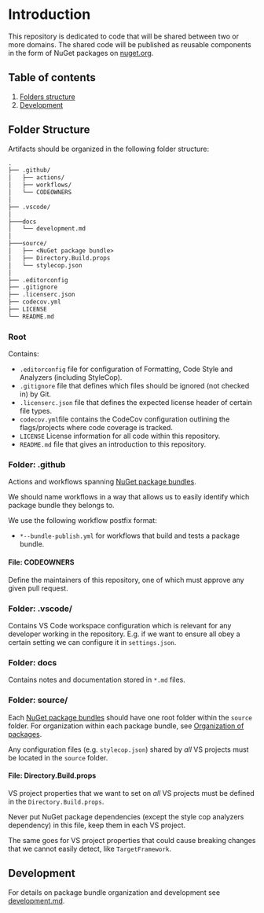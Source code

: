 # Introduction

This repository is dedicated to code that will be shared between two or more domains. The shared code will be published as reusable components in the form of NuGet packages on [nuget.org](https://www.nuget.org/).

## Table of contents

1. [Folders structure](#folder-structure)
1. [Development](#development)

## Folder Structure

Artifacts should be organized in the following folder structure:

``` txt
.
├── .github/
│   ├── actions/
│   ├── workflows/
│   └── CODEOWNERS
│
├── .vscode/
│
├───docs
│   └── development.md
│
├───source/
│   ├── <NuGet package bundle>
│   ├── Directory.Build.props
│   └── stylecop.json
│
├── .editorconfig
├── .gitignore
├── .licenserc.json
├── codecov.yml
├── LICENSE
└── README.md
```

### Root

Contains:

- `.editorconfig` file for configuration of Formatting, Code Style and Analyzers (including StyleCop).
- `.gitignore` file that defines which files should be ignored (not checked in) by Git.
- `.licenserc.json` file that defines the expected license header of certain file types.
- `codecov.yml`file contains the CodeCov configuration outlining the flags/projects where code coverage is tracked.
- `LICENSE` License information for all code within this repository.
- `README.md` file that gives an introduction to this repository.

### Folder: .github

Actions and workflows spanning [NuGet package bundles](./docs/development.md#nuget-package-bundle).

We should name workflows in a way that allows us to easily identify which package bundle they belongs to.

We use the following workflow postfix format:

- `*--bundle-publish.yml` for workflows that build and tests a package bundle.

#### File: CODEOWNERS

Define the maintainers of this repository, one of which must approve any given pull request.

### Folder: .vscode/

Contains VS Code workspace configuration which is relevant for any developer working in the repository. E.g. if we want to ensure all obey a certain setting we can configure it in `settings.json`.

### Folder: docs

Contains notes and documentation stored in `*.md` files.

### Folder: source/

Each [NuGet package bundles](./docs/development.md#nuget-package-bundle) should have one root folder within the `source` folder. For organization within each package bundle, see [Organization of packages](./docs/development.md).

Any configuration files (e.g. `stylecop.json`) shared by _all_ VS projects must be located in the `source` folder.

#### File: Directory.Build.props

VS project properties that we want to set on _all_ VS projects must be defined in the `Directory.Build.props`.

Never put NuGet package dependencies (except the style cop analyzers dependency) in this file, keep them in each VS project.

The same goes for VS project properties that could cause breaking changes that we cannot easily detect, like `TargetFramework`.

## Development

For details on package bundle organization and development see [development.md](./documents/development.md).
